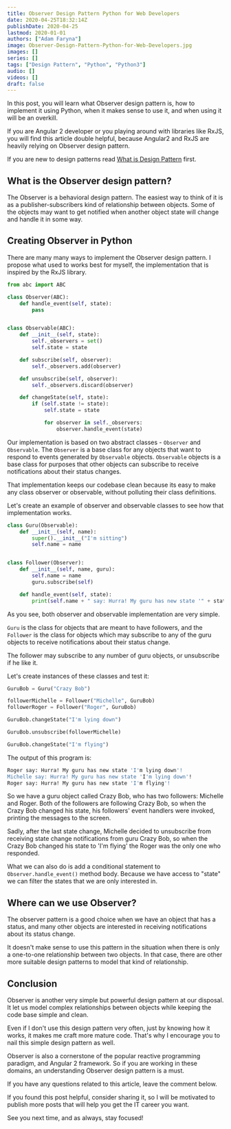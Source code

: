 ```yaml
---
title: Observer Design Pattern Python for Web Developers
date: 2020-04-25T18:32:14Z
publishDate: 2020-04-25
lastmod: 2020-01-01
authors: ["Adam Faryna"]
image: Observer-Design-Pattern-Python-for-Web-Developers.jpg
images: []
series: []
tags: ["Design Pattern", "Python", "Python3"]
audio: []
videos: []
draft: false
---
```


In this post, you will learn what Observer design pattern is, how to implement it using Python, when it makes sense to use it, and when using it will be an overkill.

If you are Angular 2 developer or you playing around with libraries like RxJS, you will find this article double helpful, because Angular2 and RxJS are heavily relying on Observer design pattern.

If you are new to design patterns read [What is Design Pattern](/posts/what-is-a-design-pattern/) first.

## What is the Observer design pattern?

The Observer is a behavioral design pattern. The easiest way to think of it is as a publisher-subscribers kind of relationship between objects. Some of the objects may want to get notified when another object state will change and handle it in some way.

## Creating Observer in Python

There are many many ways to implement the Observer design pattern. I propose what used to works best for myself, the implementation that is inspired by the RxJS library.

```python
from abc import ABC

class Observer(ABC):
    def handle_event(self, state):
        pass


class Observable(ABC):
    def __init__(self, state):
        self._observers = set()
        self.state = state

    def subscribe(self, observer):
        self._observers.add(observer)

    def unsubscribe(self, observer):
        self._observers.discard(observer)

    def changeState(self, state):
        if (self.state != state):
            self.state = state

            for observer in self._observers:
                observer.handle_event(state)
```

Our implementation is based on two abstract classes - `Observer` and `Observable`. The `Observer` is a base class for any objects that want to respond to events generated by `Observable` objects. `Observable` objects is a base class for purposes that other objects can subscribe to receive notifications about their status changes.

That implementation keeps our codebase clean because its easy to make any class observer or observable, without polluting their class definitions.

Let's create an example of observer and observable classes to see how that implementation works.

```python
class Guru(Observable):
    def __init__(self, name):
        super().__init__("I'm sitting")
        self.name = name


class Follower(Observer):
    def __init__(self, name, guru):
        self.name = name
        guru.subscribe(self)

    def handle_event(self, state):
        print(self.name + " say: Hurra! My guru has new state '" + state + "'!")
```

As you see, both observer and observable implementation are very simple.

`Guru` is the class for objects that are meant to have followers, and the `Follower` is the class for objects which may subscribe to any of the guru objects to receive notifications about their status change.

The follower may subscribe to any number of guru objects, or unsubscribe if he like it.

Let's create instances of these classes and test it:

```python
GuruBob = Guru("Crazy Bob")

followerMichelle = Follower("Michelle", GuruBob)
followerRoger = Follower("Roger", GuruBob)

GuruBob.changeState("I'm lying down")

GuruBob.unsubscribe(followerMichelle)

GuruBob.changeState("I'm flying")
```

The output of this program is:

```bash
Roger say: Hurra! My guru has new state 'I'm lying down'!
Michelle say: Hurra! My guru has new state 'I'm lying down'!
Roger say: Hurra! My guru has new state 'I'm flying'!
```

So we have a guru object called Crazy Bob, who has two followers: Michelle and Roger. Both of the followers are following Crazy Bob, so when the Crazy Bob changed his state, his followers' event handlers were invoked, printing the messages to the screen.

Sadly, after the last state change, Michelle decided to unsubscribe from receiving state change notifications from guru Crazy Bob, so when the Crazy Bob changed his state to 'I'm flying' the Roger was the only one who responded.

What we can also do is add a conditional statement to `Observer.handle_event()` method body. Because we have access to "state" we can filter the states that we are only interested in.

## Where can we use Observer?

The observer pattern is a good choice when we have an object that has a status, and many other objects are interested in receiving notifications about its status change.

It doesn't make sense to use this pattern in the situation when there is only a one-to-one relationship between two objects. In that case, there are other more suitable design patterns to model that kind of relationship.

## Conclusion

Observer is another very simple but powerful design pattern at our disposal. It let us model complex relationships between objects while keeping the code base simple and clean.

Even if I don't use this design pattern very often, just by knowing how it works, it makes me craft more mature code. That's why I encourage you to nail this simple design pattern as well.

Observer is also a cornerstone of the popular reactive programming paradigm, and Angular 2 framework. So if you are working in these domains, an understanding Observer design pattern is a must.

If you have any questions related to this article, leave the comment below.

If you found this post helpful, consider sharing it, so I will be motivated to publish more posts that will help you get the IT career you want.

See you next time, and as always, stay focused!
